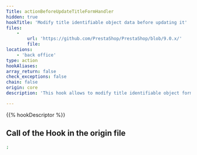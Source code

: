 ```yaml
---
Title: actionBeforeUpdateTitleFormHandler
hidden: true
hookTitle: 'Modify title identifiable object data before updating it'
files:
    -
        url: 'https://github.com/PrestaShop/PrestaShop/blob/9.0.x/'
        file: 
locations:
    - 'back office'
type: action
hookAliases: 
array_return: false
check_exceptions: false
chain: false
origin: core
description: 'This hook allows to modify title identifiable object forms data before it was updated'

---
```


{{% hookDescriptor %}}

## Call of the Hook in the origin file

```php
;
```
